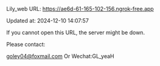 Lily_web URL: https://ae6d-61-165-102-156.ngrok-free.app

Updated at: 2024-12-10 14:07:57

If you cannot open this URL, the server might be down.

Please contact: 

goley04@foxmail.com Or Wechat:GL_yeaH